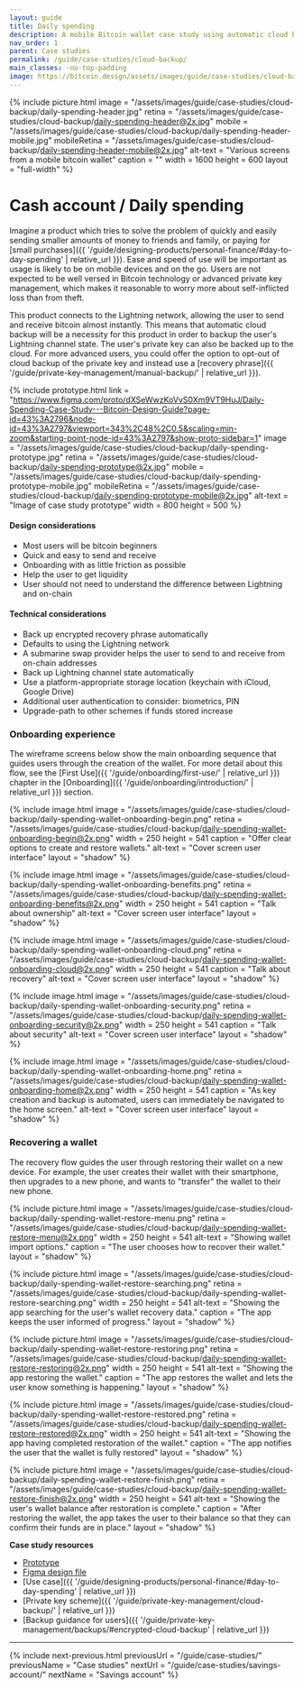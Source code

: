 ```yaml
---
layout: guide
title: Daily spending
description: A mobile Bitcoin wallet case study using automatic cloud backup as a private key management scheme.
nav_order: 1
parent: Case studies
permalink: /guide/case-studies/cloud-backup/
main_classes: -no-top-padding
image: https://bitcoin.design/assets/images/guide/case-studies/cloud-backup/daily-spending-preview.jpg
---
```


<!--
Editor's notes

Daily spending case study.

Illustration sources

https://www.figma.com/community/file/968416729557947210

-->

{% include picture.html
   image = "/assets/images/guide/case-studies/cloud-backup/daily-spending-header.jpg"
   retina = "/assets/images/guide/case-studies/cloud-backup/daily-spending-header@2x.jpg"
   mobile = "/assets/images/guide/case-studies/cloud-backup/daily-spending-header-mobile.jpg"
   mobileRetina = "/assets/images/guide/case-studies/cloud-backup/daily-spending-header-mobile@2x.jpg"
   alt-text = "Various screens from a mobile bitcoin wallet"
   caption = ""
   width = 1600
   height = 600
   layout = "full-width"
%}

# Cash account / Daily spending

Imagine a product which tries to solve the problem of quickly and easily sending smaller amounts of money to friends and family, or paying for [small purchases]({{ '/guide/designing-products/personal-finance/#day-to-day-spending' | relative_url }}). Ease and speed of use will be important as usage is likely to be on mobile devices and on the go. Users are not expected to be well versed in Bitcoin technology or advanced private key management, which makes it reasonable to worry more about self-inflicted loss than from theft.

This product connects to the Lightning network, allowing the user to send and receive bitcoin almost instantly. This means that automatic cloud backup will be a necessity for this product in order to backup the user's Lightning channel state. The user's private key can also be backed up to the cloud. For more advanced users, you could offer the option to opt-out of cloud backup of the private key and instead use a [recovery phrase]({{ '/guide/private-key-management/manual-backup/' | relative_url }}).

{% include prototype.html
   link = "https://www.figma.com/proto/dXSeWwzKoVvS0Xm9VT9HuJ/Daily-Spending-Case-Study---Bitcoin-Design-Guide?page-id=43%3A2796&node-id=43%3A2797&viewport=343%2C48%2C0.5&scaling=min-zoom&starting-point-node-id=43%3A2797&show-proto-sidebar=1"
   image = "/assets/images/guide/case-studies/cloud-backup/daily-spending-prototype.jpg"
   retina = "/assets/images/guide/case-studies/cloud-backup/daily-spending-prototype@2x.jpg"
   mobile = "/assets/images/guide/case-studies/cloud-backup/daily-spending-prototype-mobile.jpg"
   mobileRetina = "/assets/images/guide/case-studies/cloud-backup/daily-spending-prototype-mobile@2x.jpg"
   alt-text = "Image of case study prototype"
   width = 800
   height = 500
%}

#### Design considerations
- Most users will be bitcoin beginners
- Quick and easy to send and receive
- Onboarding with as little friction as possible
- Help the user to get liquidity
- User should not need to understand the difference between Lightning and on-chain

#### Technical considerations
- Back up encrypted recovery phrase automatically
- Defaults to using the Lightning network
- A submarine swap provider helps the user to send to and receive from on-chain addresses
- Back up Lightning channel state automatically
- Use a platform-appropriate storage location (keychain with iCloud, Google Drive)
- Additional user authentication to consider: biometrics, PIN
- Upgrade-path to other schemes if funds stored increase

### Onboarding experience

The wireframe screens below show the main onboarding sequence that guides users through the creation of the wallet. For more detail about this flow, see the [First Use]({{ '/guide/onboarding/first-use/' | relative_url }}) chapter in the [Onboarding]({{ '/guide/onboarding/introduction/' | relative_url }}) section.


<div class="image-slide-gallery">

{% include image.html
   image = "/assets/images/guide/case-studies/cloud-backup/daily-spending-wallet-onboarding-begin.png"
   retina = "/assets/images/guide/case-studies/cloud-backup/daily-spending-wallet-onboarding-begin@2x.png"
   width = 250
   height = 541
   caption = "Offer clear options to create and restore wallets."
   alt-text = "Cover screen user interface"
   layout = "shadow"
%}

{% include image.html
   image = "/assets/images/guide/case-studies/cloud-backup/daily-spending-wallet-onboarding-benefits.png"
   retina = "/assets/images/guide/case-studies/cloud-backup/daily-spending-wallet-onboarding-benefits@2x.png"
   width = 250
   height = 541
   caption = "Talk about ownership"
   alt-text = "Cover screen user interface"
   layout = "shadow"
%}

{% include image.html
   image = "/assets/images/guide/case-studies/cloud-backup/daily-spending-wallet-onboarding-cloud.png"
   retina = "/assets/images/guide/case-studies/cloud-backup/daily-spending-wallet-onboarding-cloud@2x.png"
   width = 250
   height = 541
   caption = "Talk about recovery"
   alt-text = "Cover screen user interface"
   layout = "shadow"
%}

{% include image.html
   image = "/assets/images/guide/case-studies/cloud-backup/daily-spending-wallet-onboarding-security.png"
   retina = "/assets/images/guide/case-studies/cloud-backup/daily-spending-wallet-onboarding-security@2x.png"
   width = 250
   height = 541
   caption = "Talk about security"
   alt-text = "Cover screen user interface"
   layout = "shadow"
%}

{% include image.html
   image = "/assets/images/guide/case-studies/cloud-backup/daily-spending-wallet-onboarding-home.png"
   retina = "/assets/images/guide/case-studies/cloud-backup/daily-spending-wallet-onboarding-home@2x.png"
   width = 250
   height = 541
   caption = "As key creation and backup is automated, users can immediately be navigated to the home screen."
   alt-text = "Cover screen user interface"
   layout = "shadow"
%}

</div>

### Recovering a wallet

The recovery flow guides the user through restoring their wallet on a new device. For example, the user creates their wallet with their smartphone, then upgrades to a new phone, and wants to "transfer" the wallet to their new phone.

<div class="image-slide-gallery">

{% include picture.html
   image = "/assets/images/guide/case-studies/cloud-backup/daily-spending-wallet-restore-menu.png"
   retina = "/assets/images/guide/case-studies/cloud-backup/daily-spending-wallet-restore-menu@2x.png"
   width = 250
   height = 541
   alt-text = "Showing wallet import options."
   caption = "The user chooses how to recover their wallet."
   layout = "shadow"
%}

{% include picture.html
   image = "/assets/images/guide/case-studies/cloud-backup/daily-spending-wallet-restore-searching.png"
   retina = "/assets/images/guide/case-studies/cloud-backup/daily-spending-wallet-restore-searching.png"
   width = 250
   height = 541
   alt-text = "Showing the app searching for the user's wallet recovery data."
   caption = "The app keeps the user informed of progress."
   layout = "shadow"
%}

{% include picture.html
   image = "/assets/images/guide/case-studies/cloud-backup/daily-spending-wallet-restore-restoring.png"
   retina = "/assets/images/guide/case-studies/cloud-backup/daily-spending-wallet-restore-restoring@2x.png"
   width = 250
   height = 541
   alt-text = "Showing the app restoring the wallet."
   caption = "The app restores the wallet and lets the user know something is happening."
   layout = "shadow"
%}

{% include picture.html
   image = "/assets/images/guide/case-studies/cloud-backup/daily-spending-wallet-restore-restored.png"
   retina = "/assets/images/guide/case-studies/cloud-backup/daily-spending-wallet-restore-restored@2x.png"
   width = 250
   height = 541
   alt-text = "Showing the app having completed restoration of the wallet."
   caption = "The app notifies the user that the wallet is fully restored"
   layout = "shadow"
%}

{% include picture.html
   image = "/assets/images/guide/case-studies/cloud-backup/daily-spending-wallet-restore-finish.png"
   retina = "/assets/images/guide/case-studies/cloud-backup/daily-spending-wallet-restore-finish@2x.png"
   width = 250
   height = 541
   alt-text = "Showing the user's wallet balance after restoration is complete."
   caption = "After restoring the wallet, the app takes the user to their balance so that they can confirm their funds are in place."
   layout = "shadow"
%}

</div>

**Case study resources**

- [Prototype](https://www.figma.com/proto/dXSeWwzKoVvS0Xm9VT9HuJ/Daily-Spending-Case-Study---Bitcoin-Design-Guide?page-id=43%3A2796&node-id=43%3A2797&viewport=343%2C48%2C0.5&scaling=min-zoom&starting-point-node-id=43%3A2797&show-proto-sidebar=1)
- [Figma design file](https://www.figma.com/file/dXSeWwzKoVvS0Xm9VT9HuJ/Daily-Spending-Case-Study---Bitcoin-Design-Guide?node-id=43%3A2797)
- [Use case]({{ '/guide/designing-products/personal-finance/#day-to-day-spending' | relative_url }})
- [Private key scheme]({{ '/guide/private-key-management/cloud-backup/' | relative_url }})
- [Backup guidance for users]({{ '/guide/private-key-management/backups/#encrypted-cloud-backup' | relative_url }})

---

{% include next-previous.html
   previousUrl = "/guide/case-studies/"
   previousName = "Case studies"
   nextUrl = "/guide/case-studies/savings-account/"
   nextName = "Savings account"
%}

